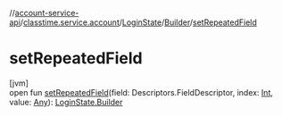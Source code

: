 //[account-service-api](../../../../index.md)/[classtime.service.account](../../index.md)/[LoginState](../index.md)/[Builder](index.md)/[setRepeatedField](set-repeated-field.md)

# setRepeatedField

[jvm]\
open fun [setRepeatedField](set-repeated-field.md)(field: Descriptors.FieldDescriptor, index: [Int](https://kotlinlang.org/api/latest/jvm/stdlib/kotlin/-int/index.html), value: [Any](https://kotlinlang.org/api/latest/jvm/stdlib/kotlin/-any/index.html)): [LoginState.Builder](index.md)
